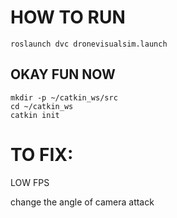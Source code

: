 # HOW TO RUN


```
roslaunch dvc dronevisualsim.launch 
```

## OKAY FUN NOW

```
mkdir -p ~/catkin_ws/src
cd ~/catkin_ws
catkin init
```

# TO FIX: 
LOW FPS

change the angle of camera attack
